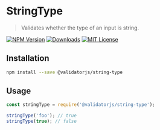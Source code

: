 # StringType

> Validates whether the type of an input is string.

[![NPM Version](https://img.shields.io/npm/v/@validatorjs/string-type.svg)](https://www.npmjs.com/package/@validatorjs/string-type)
[![Downloads](https://img.shields.io/npm/dt/@validatorjs/string-type.svg)](https://www.npmjs.com/package/@validatorjs/string-type)
[![MIT License](https://img.shields.io/npm/l/@validatorjs/string-type.svg)](../../LICENSE)

## Installation

```bash
npm install --save @validatorjs/string-type
```

## Usage

```js
const stringType = require('@validatorjs/string-type');

stringType('foo'); // true
stringType(true); // false
```
